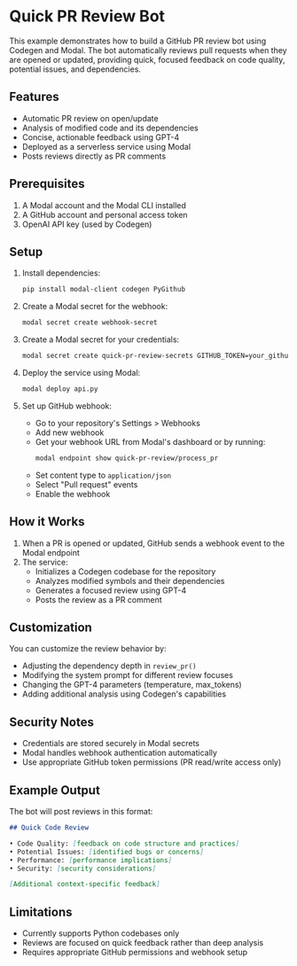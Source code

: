 # Quick PR Review Bot

This example demonstrates how to build a GitHub PR review bot using Codegen and Modal. The bot automatically reviews pull requests when they are opened or updated, providing quick, focused feedback on code quality, potential issues, and dependencies.

## Features

- Automatic PR review on open/update
- Analysis of modified code and its dependencies
- Concise, actionable feedback using GPT-4
- Deployed as a serverless service using Modal
- Posts reviews directly as PR comments

## Prerequisites

1. A Modal account and the Modal CLI installed
2. A GitHub account and personal access token
3. OpenAI API key (used by Codegen)

## Setup

1. Install dependencies:
   ```bash
   pip install modal-client codegen PyGithub
   ```

2. Create a Modal secret for the webhook:
   ```bash
   modal secret create webhook-secret
   ```

3. Create a Modal secret for your credentials:
   ```bash
   modal secret create quick-pr-review-secrets GITHUB_TOKEN=your_github_token OPENAI_API_KEY=your_openai_key
   ```

4. Deploy the service using Modal:
   ```bash
   modal deploy api.py
   ```

5. Set up GitHub webhook:
   - Go to your repository's Settings > Webhooks
   - Add new webhook
   - Get your webhook URL from Modal's dashboard or by running:
     ```bash
     modal endpoint show quick-pr-review/process_pr
     ```
   - Set content type to `application/json`
   - Select "Pull request" events
   - Enable the webhook

## How it Works

1. When a PR is opened or updated, GitHub sends a webhook event to the Modal endpoint
2. The service:
   - Initializes a Codegen codebase for the repository
   - Analyzes modified symbols and their dependencies
   - Generates a focused review using GPT-4
   - Posts the review as a PR comment

## Customization

You can customize the review behavior by:
- Adjusting the dependency depth in `review_pr()`
- Modifying the system prompt for different review focuses
- Changing the GPT-4 parameters (temperature, max_tokens)
- Adding additional analysis using Codegen's capabilities

## Security Notes

- Credentials are stored securely in Modal secrets
- Modal handles webhook authentication automatically
- Use appropriate GitHub token permissions (PR read/write access only)

## Example Output

The bot will post reviews in this format:

```markdown
## Quick Code Review

• Code Quality: [feedback on code structure and practices]
• Potential Issues: [identified bugs or concerns]
• Performance: [performance implications]
• Security: [security considerations]

[Additional context-specific feedback]
```

## Limitations

- Currently supports Python codebases only
- Reviews are focused on quick feedback rather than deep analysis
- Requires appropriate GitHub permissions and webhook setup 